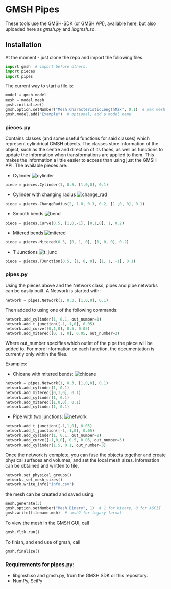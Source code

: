 # GMSH Pipes
These tools use the GMSH-SDK (or GMSH API), available [here](http://gmsh.info/), but also uploaded here as *gmsh.py* and *libgmsh.so*.

## Installation
At the moment - just clone the repo and import the following files.

```python
import gmsh  # import before others.
import pieces
import pipes
```
The current way to start a file is:
```python
model = gmsh.model
mesh = model.mesh
gmsh.initialize()
gmsh.option.setNumber("Mesh.CharacteristicLengthMax", 0.1)  # max mesh length
gmsh.model.add("Example")  # optional, add a model name.
```

### pieces.py
Contains classes (and some useful functions for said classes) which represent cylindrical GMSH objects. The classes store information of the object, such as the centre and direction of its faces, as well as functions to update the information when transformations are applied to them. This makes the information a little easier to access than using just the GMSH API. The available pieces are:
* Cylinder
![cylinder](images/cylinder.png)
```python
piece = pieces.Cylinder(1, 0.5, [1,0,0], 0.1)
```
* Cylinder with changing radius
![change_rad](images/change_radius.png)
```python
piece = pieces.ChangeRadius(2, 1.8, 0.3, 0.2, [1 ,0, 0], 0.1)
```
* Smooth bends
![bend](images/bend2.png)
```python
piece = pieces.Curve(0.5, [1,0,-1], [0,1,0], 1, 0.2)
```
* Mitered bends
![mitered](images/mitered2.png)
```python
piece = pieces.Mitered(0.5, [0, 1, 0], [1, 0, 0], 0.2)
```
* T Junctions
![t_junc](images/t_junction1.png)
```python
piece = pieces.TJunction(0.5, [1, 0, 0], [1, 1, -1], 0.1)
```

### pipes.py
Using the pieces above and the Network class, pipes and pipe networks can be easily built. A Network is started with:
```python
network = pipes.Network(1, 0.3, [1,0,0], 0.1)
```
Then added to using one of the following commands:
```python
network.add_cylinder(1, 0.1, out_number=1)
network.add_t_junction([-1,-1,0], 0.05)
network.add_curve([0,1,0], 0.5, 0.05)
network.add_mitered([0, 1, 0], 0.05, out_number=2)
```
Where out_number specifies which outlet of the pipe the piece will be added to. For more information on each function, the documentation is currently only within the files.

Examples:
* Chicane with mitered bends:
![chicane](images/network2.png)
```python
network = pipes.Network(1, 0.3, [1,0,0], 0.1)
network.add_cylinder(1, 0.1)
network.add_mitered([0,1,0], 0.1)
network.add_cylinder(1, 0.1)
network.add_mitered([1,0,0], 0.1)
network.add_cylinder(1, 0.1)
```
* Pipe with two junctions:
![network](images/network.png)
```python
network.add_t_junction([-1,1,0], 0.05)
network.add_t_junction([-1,-1,0], 0.05)
network.add_cylinder(1, 0.1, out_number=2)
network.add_curve([-1,0,0], 0.5, 0.05, out_number=3)
network.add_cylinder(1.5, 0.1, out_number=3)
```

Once the network is complete, you can fuse the objects together and create physical surfaces and volumes, and set the local mesh sizes. Information can be obtained and written to file.
```python
network.set_physical_groups()
network._set_mesh_sizes()
network.write_info("info.csv")
```

the mesh can be created and saved using:
```python
mesh.generate(3)
gmsh.option.setNumber("Mesh.Binary", 1)  # 1 for binary, 0 for ASCII
gmsh.write(filename.msh)  # .msh2 for legacy format
```
To view the mesh in the GMSH GUI, call
```python
gmsh.fltk.run()
```

To finish, and end use of gmsh, call
```python
gmsh.finalize()
```

### Requirements for pipes.py:
- libgmsh.so and gmsh.py, from the GMSH SDK or this repository.
- NumPy, SciPy
